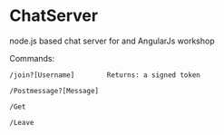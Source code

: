# ChatServer

node.js based chat server for and AngularJs workshop 

Commands:

	/join?[Username]		Returns: a signed token
	
	/Postmessage?[Message]

 	/Get
 
	/Leave
